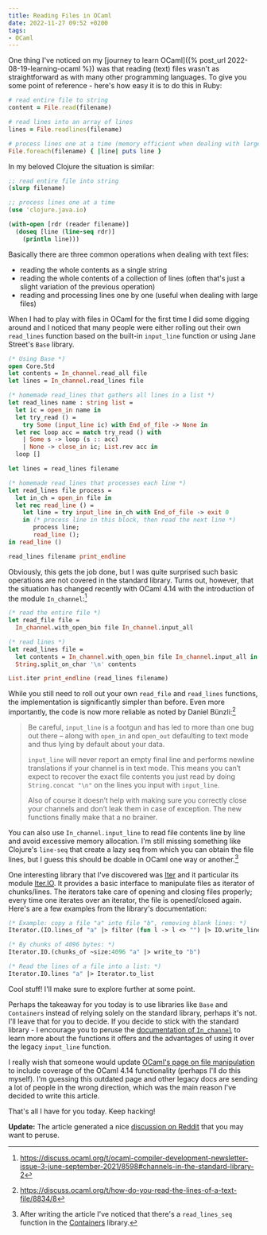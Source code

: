 ```yaml
---
title: Reading Files in OCaml
date: 2022-11-27 09:52 +0200
tags:
- OCaml
---
```


One thing I've noticed on my [journey to learn OCaml]({% post_url
2022-08-19-learning-ocaml %}) was that reading (text) files wasn't as
straightforward as with many other programming languages. To give you some point
of reference - here's how easy it is to do this in Ruby:

```ruby
# read entire file to string
content = File.read(filename)

# read lines into an array of lines
lines = File.readlines(filename)

# process lines one at a time (memory efficient when dealing with large files)
File.foreach(filename) { |line| puts line }
```

In my beloved Clojure the situation is similar:

``` clojure
;; read entire file into string
(slurp filename)

;; process lines one at a time
(use 'clojure.java.io)

(with-open [rdr (reader filename)]
  (doseq [line (line-seq rdr)]
    (println line)))
```

Basically there are three common operations when
dealing with text files:

- reading the whole contents as a single string
- reading the whole contents of a collection of lines (often that's just a slight variation of the previous operation)
- reading and processing lines one by one (useful when dealing with large files)

When I had to play with files in OCaml for the first time I did some digging
around and I noticed that many people were either rolling out their own
`read_lines` function based on the built-in `input_line` function or using Jane
Street's `Base` library.

``` ocaml
(* Using Base *)
open Core.Std
let contents = In_channel.read_all file
let lines = In_channel.read_lines file

(* homemade read_lines that gathers all lines in a list *)
let read_lines name : string list =
  let ic = open_in name in
  let try_read () =
    try Some (input_line ic) with End_of_file -> None in
  let rec loop acc = match try_read () with
    | Some s -> loop (s :: acc)
    | None -> close_in ic; List.rev acc in
  loop []

let lines = read_lines filename

(* homemade read_lines that processes each line *)
let read_lines file process =
  let in_ch = open_in file in
  let rec read_line () =
    let line = try input_line in_ch with End_of_file -> exit 0
    in (* process line in this block, then read the next line *)
       process line;
       read_line ();
in read_line ()

read_lines filename print_endline
```

Obviously, this gets the job done, but I was quite surprised such basic
operations are not covered in the standard library. Turns out, however, that the
situation has changed recently with OCaml 4.14 with the introduction of the
module `In_channel`:[^1]

``` ocaml
(* read the entire file *)
let read_file file =
  In_channel.with_open_bin file In_channel.input_all

(* read lines *)
let read_lines file =
  let contents = In_channel.with_open_bin file In_channel.input_all in
  String.split_on_char '\n' contents

List.iter print_endline (read_lines filename)
```

While you still need to roll out your own `read_file` and `read_lines`
functions, the implementation is significantly simpler than before. Even more
importantly, the code is now more reliable as noted by Daniel Bünzli:[^2]

> Be careful, `input_line` is a footgun and has led to more than one bug out there – along with `open_in` and `open_out` defaulting to text mode and thus lying by default about your data.
>
> `input_line` will never report an empty final line and performs newline translations if your channel is in text mode. This means you can’t expect to recover the exact file contents you just read by doing `String.concat "\n"` on the lines you input with `input_line`.
>
> Also of course it doesn’t help with making sure you correctly close your channels and don’t leak them in case of exception. The new functions finally make that a no brainer.

You can also use `In_channel.input_line` to read file contents line by line and
avoid excessive memory allocation. I'm still missing something like Clojure's
`line-seq` that create a lazy seq from which you can obtain the file lines, but
I guess this should be doable in OCaml one way or another.[^3]

One interesting library that I've discovered was [Iter](https://github.com/c-cube/iter/) and it particular its module [Iter.IO](https://c-cube.github.io/iter/dev/iter/Iter/IO/index.html). It provides a basic interface to manipulate files as iterator of chunks/lines. The iterators take care of opening and closing files properly; every time one iterates over an iterator, the file is opened/closed again. Here's are a few examples from the library's documentation:

``` ocaml
(* Example: copy a file "a" into file "b", removing blank lines: *)
Iterator.(IO.lines_of "a" |> filter (fun l -> l <> "") |> IO.write_lines "b")

(* By chunks of 4096 bytes: *)
Iterator.IO.(chunks_of ~size:4096 "a" |> write_to "b")

(* Read the lines of a file into a list: *)
Iterator.IO.lines "a" |> Iterator.to_list
```

Cool stuff! I'll make sure to explore further at some point.

Perhaps the takeaway for you today is to use libraries like `Base` and
`Containers` instead of relying solely on the standard library, perhaps it's
not. I'll leave that for you to decide. If you decide to stick with the standard
library - I encourage you to peruse the [documentation of
`In_channel`](https://v2.ocaml.org/api/In_channel.html) to learn more about the
functions it offers and the advantages of using it over the legacy `input_line`
function.

I really wish that someone would update [OCaml's page on file
manipulation](https://ocaml.org/docs/file-manipulation) to include coverage of
the OCaml 4.14 functionality (perhaps I'll do this myself).  I'm guessing this
outdated page and other legacy docs are sending a lot of people in the wrong
direction, which was the main reason I've decided to write this article.

That's all I have for you today. Keep hacking!

[^1]: <https://discuss.ocaml.org/t/ocaml-compiler-development-newsletter-issue-3-june-september-2021/8598#channels-in-the-standard-library-2>
[^2]: <https://discuss.ocaml.org/t/how-do-you-read-the-lines-of-a-text-file/8834/8>
[^3]: After writing the article I've noticed that there's a `read_lines_seq` function in the [Containers](https://github.com/c-cube/ocaml-containers/blob/master/src/core/CCIO.mli) library.

**Update:** The article generated a nice [discussion on Reddit](https://www.reddit.com/r/ocaml/comments/z6ws71/reading_files_in_ocaml/) that you may want to peruse.
